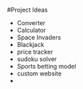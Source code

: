 #Project Ideas

* Converter
* Calculator
* Space Invaders
* Blackjack 
* price tracker
* sudoku solver
* Sports betting model 
* custom website
* 
